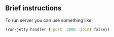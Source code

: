 ## Brief instructions
To run server you can use something like
```clojure
(run-jetty handler {:port  3000 :join? false})
```
